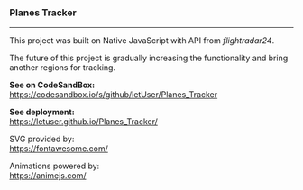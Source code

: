 <h3>Planes Tracker</h3><hr />

This project was built on Native JavaScript with API from <i>flightradar24</i>.

The future of this project is gradually increasing the functionality and bring another regions for tracking.

<b>See on CodeSandBox:</b> <br />
https://codesandbox.io/s/github/letUser/Planes_Tracker

<b>See deployment: </b> <br />
https://letuser.github.io/Planes_Tracker/

SVG provided by: <br />
https://fontawesome.com/

Animations powered by: <br />
https://animejs.com/

